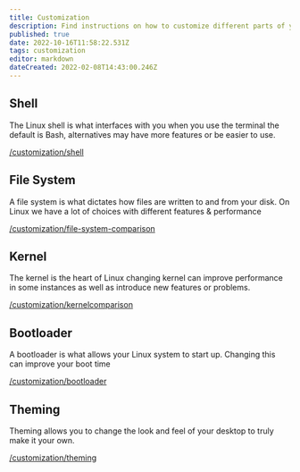 ```yaml
---
title: Customization
description: Find instructions on how to customize different parts of your linux experience
published: true
date: 2022-10-16T11:58:22.531Z
tags: customization
editor: markdown
dateCreated: 2022-02-08T14:43:00.246Z
---
```


## Shell

The Linux shell is what interfaces with you when you use the terminal the default is Bash, alternatives may have more features or be easier to use.

[/customization/shell](/customization/shell)

## File System

A file system is what dictates how files are written to and from your disk. On Linux we have a lot of choices with different features & performance 

[/customization/file-system-comparison](/customization/file-system-comparison)

## Kernel

The kernel is the heart of Linux changing kernel can improve performance in some instances as well as introduce new features or problems.

[/customization/kernelcomparison](/customization/kernelcomparison)

## Bootloader

A bootloader is what allows your Linux system to start up. Changing this can improve your boot time

[/customization/bootloader](/customization/bootloader)

## Theming

Theming allows you to change the look and feel of your desktop to truly make it your own.

[/customization/theming](/customization/theming)